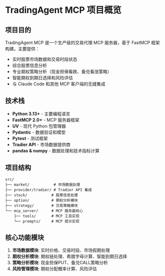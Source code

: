 # TradingAgent MCP 项目概览

## 项目目的
TradingAgent MCP 是一个生产级的交易代理 MCP 服务器，基于 FastMCP 框架构建。主要提供：
- 实时股票市场数据和交易时段状态
- 综合股票信息分析
- 专业期权策略分析（现金担保看跌、备兑看涨策略）
- 智能期权到期日选择和风险评估
- 与 Claude Code 和其他 MCP 客户端的无缝集成

## 技术栈
- **Python 3.13+** - 主要编程语言
- **FastMCP 2.0+** - MCP 服务器框架
- **UV** - 现代 Python 包管理器
- **Pydantic** - 数据验证和模型
- **Pytest** - 测试框架
- **Tradier API** - 市场数据提供商
- **pandas & numpy** - 数据处理和技术指标计算

## 项目结构
```
src/
├── market/           # 市场数据处理
├── provider/tradier/ # Tradier API 集成
├── stock/           # 股票信息处理
├── option/          # 期权分析模块
├── strategy/        # 交易策略模块
└── mcp_server/      # MCP 服务器核心
    ├── tools/       # MCP 工具实现
    └── prompts/     # MCP 提示实现
```

## 核心功能模块
1. **市场数据模块**: 实时价格、交易时段、市场假期处理
2. **期权分析模块**: 期权链处理、希腊字母计算、智能到期日选择
3. **策略分析模块**: 现金担保PUT、备兑CALL策略分析
4. **风险管理模块**: 期权分配概率计算、风险评估